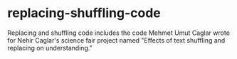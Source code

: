 # replacing-shuffling-code

Replacing and shuffling code includes the code Mehmet Umut Caglar wrote for Nehir Caglar's science fair project named "Effects of text shuffling and replacing on understanding." 
